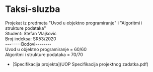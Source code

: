 # Taksi-sluzba
Projekat iz predmeta "Uvod u objektno programiranje" i "Algoritmi i strukture podataka"\
Student: Stefan Vlajkovic\
Broj indeksa: SR53/2020\
--------Bodovi--------\
Uvod u objektno programiranje = 60/60\
Algoritmi i strukture podataka = 70/70
- [Specifikacija projekta](UOP Specifikacija projektnog zadatka.pdf)

